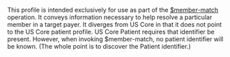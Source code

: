 This profile is intended exclusively for use as part of the [$member-match](OperationDefinition-member-match.html) operation.  It conveys information necessary to help resolve a particular member in a target payer.  It diverges from US Core in that it does not point to the US Core patient profile.  US Core Patient requires that identifier be present.  However, when invoking $member-match, no patient identifier will be known.  (The whole point is to discover the Patient identifier.)
